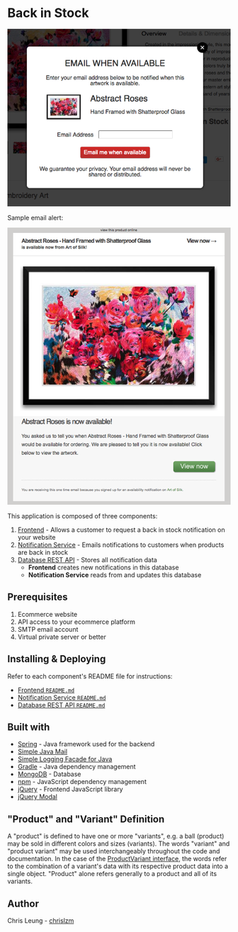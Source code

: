 # Back in Stock

![Example Notification Form](FrontEnd/doc/sample2.png "Example Notification Form")

Sample email alert:

![Example Email Notification](NotificationService/doc/sample.png "Example Email Notification")

This application is composed of three components:

1. [Frontend](FrontEnd) - Allows a customer to request a back in stock notification on your website
2. [Notification Service](NotificationService) - Emails notifications to customers when products are back in stock
3. [Database REST API](RestApi) - Stores all notification data
    * **Frontend** creates new notifications in this database
    * **Notification Service** reads from and updates this database

## Prerequisites

1. Ecommerce website
2. API access to your ecommerce platform
3. SMTP email account
4. Virtual private server or better

## Installing & Deploying

Refer to each component's README file for instructions:
* [Frontend `README.md`](FrontEnd/README.md)
* [Notification Service `README.md`](NotificationService/README.md)
* [Database REST API `README.md`](RestApi/README.md)

## Built with

* [Spring](https://spring.io/) - Java framework used for the backend
* [Simple Java Mail](http://www.simplejavamail.org/)
* [Simple Logging Facade for Java](https://www.slf4j.org/)
* [Gradle](https://gradle.org/) - Java dependency management
* [MongoDB](https://www.mongodb.com/) - Database
* [npm](https://www.npmjs.com/) - JavaScript dependency management
* [jQuery](https://jquery.com/) - Frontend JavaScript library
* [jQuery Modal](jquerymodal.com)

## "Product" and "Variant" Definition

A "product" is defined to have one or more "variants", e.g. a ball (product) may be sold in different colors and sizes (variants). The words "variant" and "product variant" may be used interchangeably throughout the code and documentation. In the case of the [ProductVariant interface](Objects/src/main/java/com/chrisleung/notifications/objects/ProductVariant.java), the words refer to the combination of a variant's data with its respective product data into a single object. "Product" alone refers generally to a product and all of its variants.

## Author

Chris Leung - [chrislzm](https://github.com/chrislzm)
